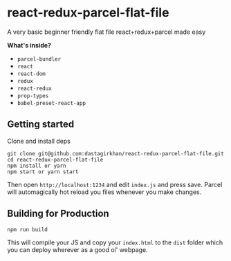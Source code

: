 # react-redux-parcel-flat-file

A very basic beginner friendly flat file react+redux+parcel made easy

**What's inside?**

* `parcel-bundler`
* `react`
* `react-dom`
* `redux`
* `react-redux`
* `prop-types`
* `babel-preset-react-app`

## Getting started

Clone and install deps

```
git clone git@github.com:dastagirkhan/react-redux-parcel-flat-file.git
cd react-redux-parcel-flat-file
npm install or yarn
npm start or yarn start
```

Then open `http://localhost:1234` and edit `index.js` and press save. Parcel
will automagically hot reload you files whenever you make changes.

## Building for Production

```
npm run build
```

This will compile your JS and copy your `index.html` to the `dist` folder which
you can deploy wherever as a good ol' webpage.
